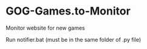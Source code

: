 # GOG-Games.to-Monitor
 Monitor website for new games
 
Run notifier.bat (must be in the same folder of .py file)
